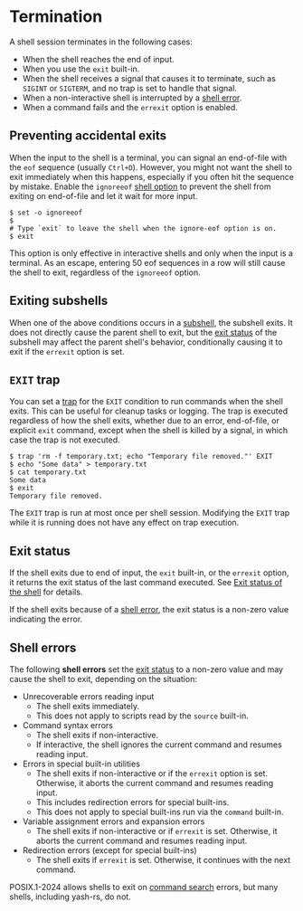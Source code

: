 # Termination

A shell session terminates in the following cases:

- When the shell reaches the end of input.
- When you use the `exit` built-in.
- When the shell receives a signal that causes it to terminate, such as `SIGINT` or `SIGTERM`, and no trap is set to handle that signal.
- When a non-interactive shell is interrupted by a [shell error](#shell-errors).
- When a command fails and the `errexit` option is enabled.

## Preventing accidental exits

When the input to the shell is a terminal, you can signal an end-of-file with the `eof` sequence (usually `Ctrl+D`). However, you might not want the shell to exit immediately when this happens, especially if you often hit the sequence by mistake. Enable the `ignoreeof` [shell option] to prevent the shell from exiting on end-of-file and let it wait for more input.

```shell,no_run
$ set -o ignoreeof
$ 
# Type `exit` to leave the shell when the ignore-eof option is on.
$ exit
```

This option is only effective in interactive shells and only when the input is a terminal. As an escape, entering 50 eof sequences in a row will still cause the shell to exit, regardless of the `ignoreeof` option.

## Exiting subshells

When one of the above conditions occurs in a [subshell](environment/index.html#subshells), the subshell exits. It does not directly cause the parent shell to exit, but the [exit status] of the subshell may affect the parent shell's behavior, conditionally causing it to exit if the `errexit` option is set.

## `EXIT` trap

You can set a [trap](environment/traps.md) for the `EXIT` condition to run commands when the shell exits. This can be useful for cleanup tasks or logging. The trap is executed regardless of how the shell exits, whether due to an error, end-of-file, or explicit `exit` command, except when the shell is killed by a signal, in which case the trap is not executed.

```shell,one_shot
$ trap 'rm -f temporary.txt; echo "Temporary file removed."' EXIT
$ echo "Some data" > temporary.txt
$ cat temporary.txt
Some data
$ exit
Temporary file removed.
```

The `EXIT` trap is run at most once per shell session. Modifying the `EXIT` trap while it is running does not have any effect on trap execution.

## Exit status

If the shell exits due to end of input, the `exit` built-in, or the `errexit` option, it returns the exit status of the last command executed. See [Exit status of the shell](language/commands/exit_status.md#exit-status-of-the-shell) for details.

If the shell exits because of a [shell error], the exit status is a non-zero value indicating the error.

## Shell errors

The following **shell errors** set the [exit status] to a non-zero value and may cause the shell to exit, depending on the situation:

- Unrecoverable errors reading input
    - The shell exits immediately.
    - This does not apply to scripts read by the `source` built-in.
- Command syntax errors
    - The shell exits if non-interactive.
    - If interactive, the shell ignores the current command and resumes reading input.
- Errors in special built-in utilities
    - The shell exits if non-interactive or if the `errexit` option is set. Otherwise, it aborts the current command and resumes reading input.
    - This includes redirection errors for special built-ins.
    - This does not apply to special built-ins run via the `command` built-in.
- Variable assignment errors and expansion errors
    - The shell exits if non-interactive or if `errexit` is set. Otherwise, it aborts the current command and resumes reading input.
- Redirection errors (except for special built-ins)
    - The shell exits if `errexit` is set. Otherwise, it continues with the next command.

POSIX.1-2024 allows shells to exit on [command search](language/commands/simple.md#command-search) errors, but many shells, including yash-rs, do not.

[exit status]: #exit-status
[shell error]: #shell-errors
[shell option]: environment/options.md
